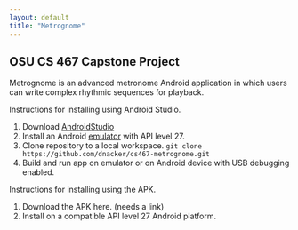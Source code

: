 ```yaml
---
layout: default
title: "Metrognome"
---
```


## OSU CS 467 Capstone Project

Metrognome is an advanced metronome Android application in which users can write complex rhythmic sequences for playback.

Instructions for installing using Android Studio.

1. Download [AndroidStudio](https://developer.android.com/studio)
2. Install an Android [emulator](https://developer.android.com/studio/run/emulator) with API level 27.
3. Clone repository to a local workspace. `git clone https://github.com/dnacker/cs467-metrognome.git`
4. Build and run app on emulator or on Android device with USB debugging enabled.

Instructions for installing using the APK.

1. Download the APK here. (needs a link)
2. Install on a compatible API level 27 Android platform.